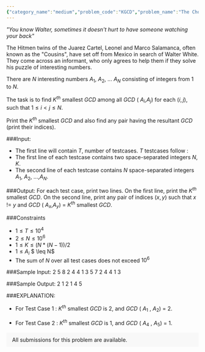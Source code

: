 ```yaml
---
{"category_name":"medium","problem_code":"KGCD","problem_name":"The Chosen One","problemComponents":{"constraints":"","constraintsState":false,"subtasks":"","subtasksState":false,"inputFormat":"","inputFormatState":false,"outputFormat":"","outputFormatState":false,"sampleTestCases":{}},"video_editorial_url":"","languages_supported":{"0":"CPP14","1":"C","2":"JAVA","3":"PYTH 3.6","4":"CPP17","5":"PYTH","6":"PYP3","7":"CS2","8":"ADA","9":"PYPY","10":"TEXT","11":"PAS fpc","12":"NODEJS","13":"RUBY","14":"PHP","15":"GO","16":"HASK","17":"TCL","18":"PERL","19":"SCALA","20":"LUA","21":"kotlin","22":"BASH","23":"JS","24":"LISP sbcl","25":"rust","26":"PAS gpc","27":"BF","28":"CLOJ","29":"R","30":"D","31":"CAML","32":"FORT","33":"ASM","34":"swift","35":"FS","36":"WSPC","37":"LISP clisp","38":"SQL","39":"SCM guile","40":"PERL6","41":"ERL","42":"CLPS","43":"ICK","44":"NICE","45":"PRLG","46":"ICON","47":"COB","48":"SCM chicken","49":"PIKE","50":"SCM qobi","51":"ST","52":"SQLQ","53":"NEM"},"max_timelimit":1,"source_sizelimit":50000,"problem_author":"abhi2402","problem_tester":"","date_added":"13-10-2020","tags":{"0":"abhi2402","1":"inclusion","2":"infy20","3":"medium","4":"sieve"},"problem_difficulty_level":"Medium","best_tag":"Inclusion Exclusion","editorial_url":"https://discuss.codechef.com/problems/KGCD","time":{"view_start_date":1104528600,"submit_start_date":1104528600,"visible_start_date":1104528600,"end_date":1735669800},"is_direct_submittable":false,"problemDiscussURL":"https://discuss.codechef.com/search?q=KGCD","is_proctored":false,"visitedContests":{},"layout":"problem"}
---
```

_"You know Walter, sometimes it doesn't hurt to have someone watching your back"_

The Hitmen twins of the Juarez Cartel, Leonel and Marco Salamanca, often known as the "Cousins", have set off from Mexico in search of Walter White. They come across an informant, who only agrees to help them if they solve his puzzle of interesting numbers.

There are $N$ interesting numbers $A$<sub>$1$</sub>$,$ $A$<sub>$2$</sub>$,$ $...$ $A$<sub>$N$</sub> consisting of integers from $1$ to $N$.

The task is to find $K$<sup>$th$</sup> smallest $GCD$ among all $GCD$ $($ $A$<sub>$i$</sub>,$A$<sub>$j$</sub>$)$ for each $(i,j)$, such that $1 \leq i < j \leq N$.

Print the $K$<sup>$th$</sup> smallest $GCD$ and also find any pair having the resultant $GCD$ (print their indices).

###Input:

- The first line will contain $T$, number of testcases. $T$ testcases follow : 
- The first line of each testcase contains two space-separated integers $N, K$. 
- The second line of each testcase contains $N$ space-separated integers $A$<sub>$1$</sub>$,$ $A$<sub>$2$</sub>$,$ $...,$$A$<sub>$N$</sub>.

###Output:
For each test case, print two lines. On the first line, print the $K$<sup>$th$</sup> smallest $GCD$. On the second line, print any pair of indices $(x,y)$ such that $x$ != $y$ and $GCD$ $($ $A$<sub>$x$</sub>,$A$<sub>$y$</sub>$)$ = $K$<sup>$th$</sup> smallest $GCD$.

###Constraints 
- $1 \leq T \leq 10^4$
- $2 \leq N \leq 10^6$
- $1 \leq K \leq (N*(N-1))/2$
- $1 \leq A$<sub>$i$</sub> $  \leq  N$
- The sum of $N$ over all test cases does not exceed $10^6$

###Sample Input:
	2
    5 8
    2 4 4 1 3
    5 7
    2 4 4 1 3


###Sample Output:
	2
    1 2
	1
    4 5     
	
###EXPLANATION:
- For Test Case 1 :  $K$<sup>$th$</sup> smallest $GCD$ is $2$, and $GCD$ $($ $A$<sub>$1$</sub> , $A$<sub>$2$</sub>$)$ = $2$.

- For Test Case 2 : $K$<sup>$th$</sup> smallest $GCD$ is $1$, and $GCD$ $($ $A$<sub>$4$</sub> , $A$<sub>$5$</sub>$)$ = $1$.

<aside style='background: #f8f8f8;padding: 10px 15px;'><div>All submissions for this problem are available.</div></aside>